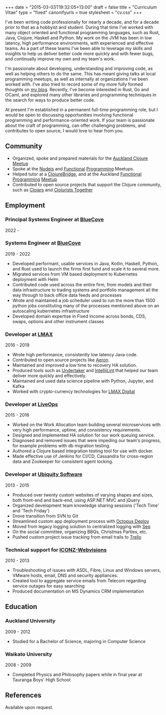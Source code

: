 +++
date = "2015-03-03T19:32:05+13:00"
draft = false
title = "Curriculum Vitae"
type = "fixed"
canonifyurls = true
stylesheet = "cv.css"
+++

I've been writing code professionally for nearly a decade, and for a decade prior to that as a hobbyist and student. During that
time I've worked with many object oriented and functional programming languages, such as Rust, Java, Clojure, Haskell and Python.
My work on the JVM has been in low latency, high performance environments, with experienced and effective teams.
As a part of these teams I've been able to leverage my skills and insights to help us deliver better code more quickly
and with fewer bugs, and continually improve my own and my team's work.

I'm passionate about developing, understanding and improving code, as well as helping others to do the same.
This has meant giving talks at local programming meetups, as well as internally at organizations I've been worked with.
I've also tried to record some of my more fully formed thoughts on [my blog](https://lfn3.net/).
Recently, I've become interested in Rust, Go and OCaml, and explored many other libraries and 
programming techniques in the search for ways to produce better code.

At present I'm established in a permanent full-time programming role, but I would be open to discussing opportunities 
involving functional programming and performance-oriented work. If your team is passionate about the craft of programming, 
can offer challenging problems, and contributes to open source, I would love to hear from you.

## Community
- Organized, spoke and prepared materials for the [Auckland Clojure Meetup](https://www.meetup.com/Auckland-Clojure/)
- Spoke at the [Nodejs](https://www.meetup.com/AucklandNodeJs/events/229969402/) and 
[Functional](https://www.meetup.com/Functional-Programming-Auckland/events/233597370/) 
[Programming](https://www.meetup.com/Functional-Programming-Auckland/events/249958154/) Meetups.
- Helped tutor at a [ClojureBridge](https://www.meetup.com/Auckland-Clojure/), and at the
 Auckland [Functional Programming](https://www.meetup.com/Functional-Programming-Auckland/events/249857732/) 
 [Meetup](https://www.meetup.com/Auckland-Clojure/events/248758465/)
- Contributed to open source projects that support the Clojure community, such as 
[Clojars](https://github.com/clojars/clojars-web/pulls?utf8=%E2%9C%93&q=is%3Apr%20author%3Alfn3%20) and 
[Clojurists Together](https://www.clojuriststogether.org/members#founding_contributing_members_%E2%AD%90%EF%B8%8F)

## Employment

### Principal Systems Engineer at [BlueCove](https://www.bluecove.com/)
<div class="years">2022 - </div>


### Systems Engineer at [BlueCove](https://www.bluecove.com/)
<div class="years">2019 - 2022</div>

- Developed performant, usable services in Java, Kotlin, Haskell, Python, and Rust used to launch the firms first
  fund and scale it to several more.
- Migrated services from VM based deployment to Kubernetes deployment with Helm
- Contributed code used across the entire firm, from models and their data infrastructure to trading systems
  and portfolio management all the way through to back office data feeds and processes
- Wrote and maintained a job scheduler used to run the more than 1500 python jobs constituting many of the
  processes mentioned above on an autoscaling kubernetes infrastructure
- Developed domain expertise in Fixed Income across bonds, CDS, swaps, options and other instrument classes

### Developer at [LMAX](https://www.lmax.com/)
<div class="years">2016 - 2019</div>

- Wrote high performance, consistently low latency Java code.
- Contributed to open source projects like [Aeron](https://github.com/real-logic/aeron).
- Maintained and improved a low time to recovery HA solution.
- Produced tools such as [Undertaker](https://github.com/lfn3/undertaker) and 
  [IntellijLint](https://github.com/lmax-exchange/intellijlint) that helped our team deliver more quickly and effectively.
- Maintained and used data science pipeline with Python, Jupyter, and Kafka
- Worked with crypto-currency technologies for [LMAX Digital](https://www.lmaxdigital.com/)

### Developer at [LiveOps](https://www.liveopscloud.com/)
<div class="years">2015 - 2016</div>

- Worked on the Work Allocation team building several microservices with very high performance, uptime, and consistency requirements.
- Designed and implemented HA solution for our work queuing service.
- Diagnosed and removed issues that were impeding our team's progress, for example problems with db migration testing.
- Authored a Clojure based integration testing tool for use with docker.
- Made effective use of Jenkins for CI/CD, Cassandra for cross-region data and Zookeeper for consistent agent locking.

### Developer at [Ubiquity Software](https://www.ubiquity.co.nz/)
<div class="years">2013 - 2015</div>

- Produced over twenty custom websites of varying shapes and sizes, both front-end and back-end, using ASP.NET MVC and jQuery
- Organized development team knowledge sharing sessions ('Tech Time' and 'Tech Friday')
- Drove transition from SVN to Git
- Streamlined custom app deployment process with [Octopus Deploy](https://octopusdeploy.com/)
- Moved from legacy logging solution to centralized logging with [Seq](https://getseq.net/)
- On the social committee, organizing BBQs, Christmas Parties, etc.
- Pushed custom project issue tracking from email trails to [Trello](https://trello.com)

### Technical support for [ICONZ-Webvisions](http://iconz-webvisions.com/en)
<div class="years">2010 - 2013</div>

- Troubleshooting of issues with ASDL, Fibre, Linux and Windows servers, VMware hosts, email, DNS and security appliances.
- Created tool to aggregate service emails from Telecom regarding service outages for easy searching
- Produced documentation on MS Dynamics CRM implementation

## Education
### Auckland University
<div class="years">2009 - 2012</div>

- Studied for a Bachelor of Science, majoring in Computer Science

### Waikato University
<div class="years">2008 - 2009</div>

- Completed Physics and Philosophy papers while in final year at Tauranga Boys' High School

## References

Available upon request.